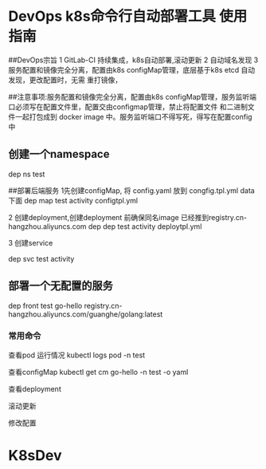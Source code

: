 # DevOps  k8s命令行自动部署工具 使用指南
 
##DevOps宗旨
1 GitLab-CI 持续集成，k8s自动部署,滚动更新
2 自动域名发现
3 服务配置和镜像完全分离，配置由k8s configMap管理，底层基于k8s etcd 自动发现，更改配置时，无需
  重打镜像，
  
##注意事项:服务配置和镜像完全分离，配置由k8s configMap管理，服务监听端口必须写在配置文件里，配置交由configmap管理，禁止将配置文件
和二进制文件一起打包成到 docker image 中。服务监听端口不得写死，得写在配置config 中


## 创建一个namespace 
dep ns test
	
##部署后端服务
1先创建configMap, 将 config.yaml 放到 congfig.tpl.yml data 下面
 dep map test activity configtpl.yml

2 创建deployment,创建deployment 前确保同名image 已经推到registry.cn-hangzhou.aliyuncs.com
dep dep test activity deploytpl.yml

3 创建service

dep svc test activity 

## 部署一个无配置的服务
dep front test go-hello  registry.cn-hangzhou.aliyuncs.com/guanghe/golang:latest

### 常用命令
查看pod 运行情况
kubectl logs pod -n test

查看configMap
kubectl get cm go-hello -n test -o yaml

查看deployment

滚动更新

修改配置


# K8sDev
